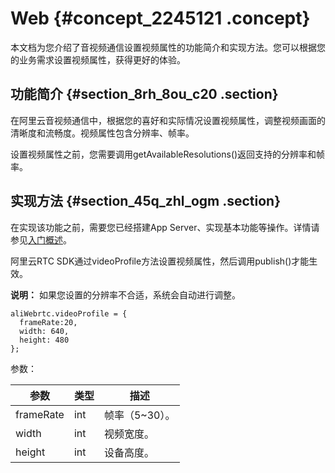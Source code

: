# Web {#concept_2245121 .concept}

本文档为您介绍了音视频通信设置视频属性的功能简介和实现方法。您可以根据您的业务需求设置视频属性，获得更好的体验。

## 功能简介 {#section_8rh_8ou_c20 .section}

在阿里云音视频通信中，根据您的喜好和实际情况设置视频属性，调整视频画面的清晰度和流畅度。视频属性包含分辨率、帧率。

设置视频属性之前，您需要调用getAvailableResolutions\(\)返回支持的分辨率和帧率。

## 实现方法 {#section_45q_zhl_ogm .section}

在实现该功能之前，需要您已经搭建App Server、实现基本功能等操作。详情请参见[入门概述](../cn.zh-CN/快速入门/入门概述.md#)。

阿里云RTC SDK通过videoProfile方法设置视频属性，然后调用publish\(\)才能生效。

**说明：** 如果您设置的分辨率不合适，系统会自动进行调整。

``` {#codeblock_fet_ejs_h45}
aliWebrtc.videoProfile = { 
  frameRate:20,
  width: 640,
  height: 480
};
```

参数：

|参数|类型|描述|
|--|--|--|
|frameRate|int|帧率（5~30）。|
|width|int|视频宽度。|
|height|int|设备高度。|

